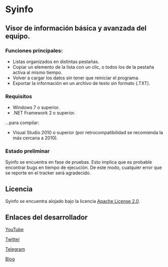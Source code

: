 # Syinfo
## Visor de información básica y avanzada del equipo.

### Funciones principales:
- Listas organizados en distintas pestañas.
- Copiar un elemento de la lista con un clic, o todos los de la pestaña activa al mismo tiempo.
- Volver a cargar los datos sin tener que reiniciar el programa.
- Exportar la información en un archivo de texto sin formato (.TXT).

### Requisitos
* Windows 7 o superior.
* .NET Framework 2 o superior.

...para compilar:
* Visual Studio 2010 o superior (por retrocompatibilidad se recomienda la más cercana a 2010).

### Estado preliminar
Syinfo se encuentra en fase de pruebas. Esto implica que es probable encontrar bugs en tiempo de ejecución. De este modo, cualquier error que se reporte en el tracker será agradecido.

## Licencia
Syinfo se encuentra alojado bajo la licencia [Apache License 2.0](https://www.apache.org/licenses/LICENSE-2.0.html).

## Enlaces del desarrollador
[YouTube](https://www.youtube.com/user/elstef41)

[Twitter](https://twitter.com/elstef41)

[Telegram](https://t.me/elstef41)

[Blog](https://elstef41.com)
